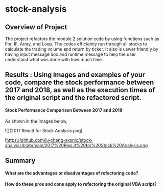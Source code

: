# stock-analysis

## Overview of Project
The project refactors the module 2 solution code by using functions such as For, IF, Array, and Loop. The codes efficiently run through all stocks to calculate the trading volume and return by ticker. It also is uswer friendly by having input message box and runtime message to help the user understand what was done with how much time. 

## Results : Using images and examples of your code, compare the stock performance between 2017 and 2018, as well as the execution times of the original script and the refactored script.

#### Stock Performance Comparison Between 2017 and 2018

As shown in the images below, 

![](2017 Result for Stock Analysis.png)
		
!https://github.com/lu-chang-axonic/stock-analysis/blob/main/2017%20Result%20for%20Stock%20Analysis.png


## Summary
#### What are the advantages or disadvantages of refactoring code?
#### How do these pros and cons apply to refactoring the original VBA script?
